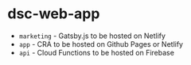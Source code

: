 #	dsc-web-app

 - `marketing` - Gatsby.js to be hosted on Netlify
 - `app` - CRA to be hosted on Github Pages or Netlify
 - `api` - Cloud Functions to be hosted on Firebase